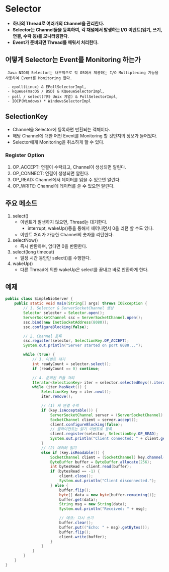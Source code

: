 # Selector
- **하나의 Thread로 여러개의 Channel을 관리한다.**
- **Selector는 Channel들을 등록하여, 각 채널에서 발생하는 I/O 이벤트(읽기, 쓰기, 연결, 수락 등)를 모니터링한다.**
- **Event가 준비되면 Thread를 깨워서 처리한다.**

## 어떻게 Selector는 Event를 Monitoring 하는가
```text
 Java NIO의 Selector는 내부적으로 각 OS에서 제공하는 I/O Multiplexing 기능을 사용하여 Event를 Monitoring 한다. 
 
 - epoll(Linux) & EPollSelectorImpl, 
 - kqueue(macOS / BSD) & KQueueSelectorImpl, 
 - poll / select(기타 Unix 계열) & PollSelectorImpl, 
 - IOCP(Windows) * WindowsSelectorImpl

```

## SelectionKey
- Channel을 Selector에 등록하면 반환되는 객체이다.
- 해당 Channel에 대한 어떤 Event를 Monitoring 할 것인지의 정보가 들어있다.
- Selector에게 Monitoring을 취소하게 할 수 있다.

### Register Option
1. OP_ACCEPT: 연결이 수락되고, Channel이 생성되면 알린다.
2. OP_CONNECT: 연결이 생성되면 알린다.
3. OP_READ: Channel에서 데이터를 읽을 수 있으면 알린다.
4. OP_WRITE: Channel에 데이터를 쓸 수 있으면 알린다.

## 주요 메소드
1. select()
    - 이벤트가 발생하지 않으면, Thread는 대기한다.
      - interrupt, wakeUp()등을 통해서 깨어나면서 0을 리턴 할 수도 있다.
    - 이벤트 처리가 가능한 Channel의 숫자를 리턴한다.
2. selectNow()
    - 즉시 반환하며, 없다면 0을 반환한다.
3. select(long timeout)
   - 일정 시간 동안만 select()를 수행한다.
4. wakeUp()
   - 다른 Thread에 의한 wakeUp은 select를 끝내고 바로 반환하게 한다.

## 예제
```java
public class SimpleNioServer {
    public static void main(String[] args) throws IOException {
        // 1. Selector & ServerSocketChannel 생성
        Selector selector = Selector.open();
        ServerSocketChannel ssc = ServerSocketChannel.open();
        ssc.bind(new InetSocketAddress(8080));
        ssc.configureBlocking(false);

        // 2. Channel 등록
        ssc.register(selector, SelectionKey.OP_ACCEPT);
        System.out.println("Server started on port 8080...");

        while (true) {
            // 3. 이벤트 대기
            int readyCount = selector.select();
            if (readyCount == 0) continue;

            // 4. 준비된 키들 처리
            Iterator<SelectionKey> iter = selector.selectedKeys().iterator();
            while (iter.hasNext()) {
                SelectionKey key = iter.next();
                iter.remove();

                // (1) 새 연결 수락
                if (key.isAcceptable()) {
                    ServerSocketChannel server = (ServerSocketChannel) key.channel();
                    SocketChannel client = server.accept();
                    client.configureBlocking(false);
                    // 클라이언트는 읽기 이벤트로 등록
                    client.register(selector, SelectionKey.OP_READ);
                    System.out.println("Client connected: " + client.getRemoteAddress());
                }
                // (2) 데이터 읽기
                else if (key.isReadable()) {
                    SocketChannel client = (SocketChannel) key.channel();
                    ByteBuffer buffer = ByteBuffer.allocate(256);
                    int bytesRead = client.read(buffer);
                    if (bytesRead == -1) {
                        client.close();
                        System.out.println("Client disconnected.");
                    } else {
                        buffer.flip();
                        byte[] data = new byte[buffer.remaining()];
                        buffer.get(data);
                        String msg = new String(data);
                        System.out.println("Received: " + msg);

                        // 에코: 다시 쓰기
                        buffer.clear();
                        buffer.put(("Echo: " + msg).getBytes());
                        buffer.flip();
                        client.write(buffer);
                    }
                }
            }
        }
    }
}
```